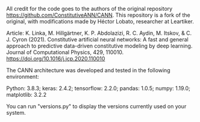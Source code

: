 All credit for the code goes to the authors of the original repository https://github.com/ConstitutiveANN/CANN. This repository is a fork of the original, with modifications made by Héctor Lobato, researcher at Leartiker.


Article: K. Linka, M. Hillgärtner, K. P. Abdolazizi, R. C. Aydin, M. Itskov, & C. J. Cyron (2021). Constitutive artificial neural networks: A fast and general approach to predictive data-driven constitutive modeling by deep learning. Journal of Computational Physics, 429, 110010. https://doi.org/10.1016/j.jcp.2020.110010


The CANN architecture was developed and tested in the following environment:

Python: 3.8.3; keras: 2.4.2; tensorflow: 2.2.0; pandas: 1.0.5; numpy: 1.19.0; matplotlib: 3.2.2

You can run "versions.py" to display the versions currently used on your system.
